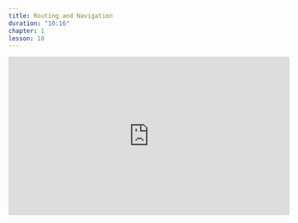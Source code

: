 ```yaml
---
title: Routing and Navigation
duration: "10:16"
chapter: 1
lesson: 10
---
```


<iframe width="560" height="315" src="https://www.youtube.com/embed/OHXA7cpwvZ0" title="YouTube video player" frameborder="0" allow="accelerometer; autoplay; clipboard-write; encrypted-media; gyroscope; picture-in-picture; web-share" allowfullscreen></iframe>